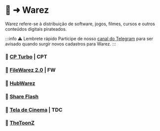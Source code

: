 # 🧵 ➜ Warez

Warez refere-se à distribuição de software, jogos, filmes, cursos e outros conteúdos digitais pirateados. 

:::info ⚠️ Lembrete rápido
Participe de nosso [canal do Telegram](https://t.me/trackerslist) para ser avisado quando surgir novos cadastros para Warez.
:::

### 🧲 [CP Turbo](http://cptv3ofjaw2hr5fqdhnno5qazsy3a6fz6yj2w6t2n2udvqfypsa3u7qd.onion/cpt/login/) | CPT

### 🧲 [FileWarez 2.0](https://filewarez.club/) | FW

### 🧲 [HubWarez](https://hubwarez.tv/forum/register.php)

### 🧲 [Share Flash](https://www.shareflash.xyz/)

### 🧲 [Tela de Cinema](https://teladecinema.forumeiros.com/) | TDC

### 🧲 [TheToonZ](https://www.thetoonz.com/)
